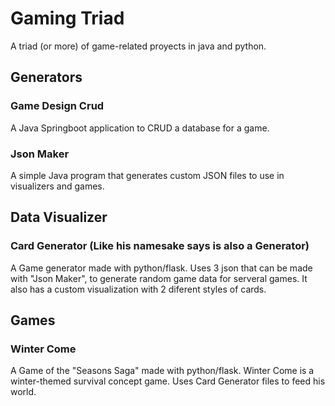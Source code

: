 # Gaming Triad
A triad (or more) of game-related proyects in java and python.

## Generators

### Game Design Crud
A Java Springboot application to CRUD a database for a game.

### Json Maker
A simple Java program that generates custom JSON files to use in visualizers and games.

## Data Visualizer

### Card Generator (Like his namesake says is also a Generator)
A Game generator made with python/flask. Uses 3 json that can be made with "Json Maker", to generate random game data for serveral games.
It also has a custom visualization with 2 diferent styles of cards.

## Games

### Winter Come 
A Game of the "Seasons Saga" made with python/flask.
Winter Come is a winter-themed survival concept game. Uses Card Generator files to feed his world.

